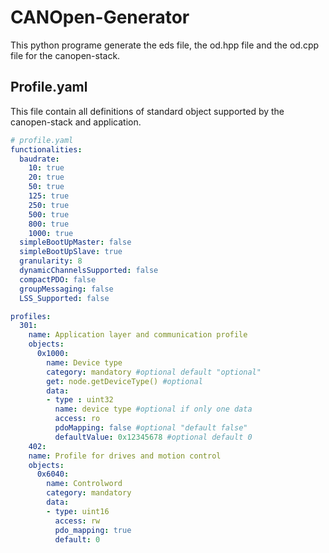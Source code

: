# CANOpen-Generator

This python programe generate the eds file, the od.hpp file and the od.cpp file for the canopen-stack.

## Profile.yaml

This file contain all definitions of standard object supported by the canopen-stack and application.

```yaml
# profile.yaml
functionalities:
  baudrate:
    10: true
    20: true
    50: true
    125: true
    250: true
    500: true
    800: true
    1000: true
  simpleBootUpMaster: false
  simpleBootUpSlave: true
  granularity: 8
  dynamicChannelsSupported: false
  compactPDO: false
  groupMessaging: false
  LSS_Supported: false

profiles:
  301:
    name: Application layer and communication profile
    objects:
      0x1000:
        name: Device type
        category: mandatory #optional default "optional"
        get: node.getDeviceType() #optional
        data:
        - type : uint32
          name: device type #optional if only one data
          access: ro
          pdoMapping: false #optional "default false"
          defaultValue: 0x12345678 #optional default 0
    402:
    name: Profile for drives and motion control
    objects:
      0x6040:
        name: Controlword
        category: mandatory
        data:
        - type: uint16
          access: rw
          pdo_mapping: true
          default: 0
